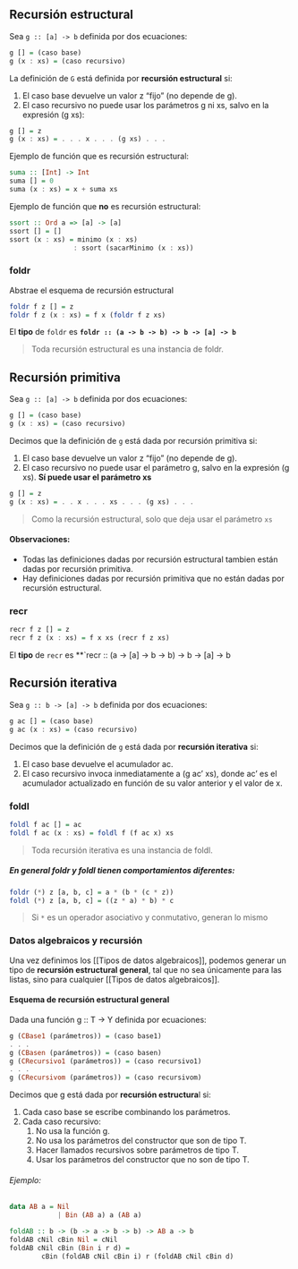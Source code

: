 ## Recursión estructural
Sea `g :: [a] -> b` definida por dos ecuaciones:

```haskell
g [] = (caso base)
g (x : xs) = (caso recursivo)
```

La definición de `G` está definida por **recursión estructural** si:
1. El caso base devuelve un valor z “fijo” (no depende de g).
2. El caso recursivo no puede usar los parámetros g ni xs, salvo en la expresión (g xs):

```haskell
g [] = z
g (x : xs) = . . . x . . . (g xs) . . .
```

Ejemplo de función que es recursión estructural:

```haskell
suma :: [Int] -> Int
suma [] = 0
suma (x : xs) = x + suma xs
```

Ejemplo de función que **no** es recursión estructural:
```haskell
ssort :: Ord a => [a] -> [a]
ssort [] = []
ssort (x : xs) = minimo (x : xs)
				: ssort (sacarMinimo (x : xs))
```

### foldr

Abstrae el esquema de recursión estructural

```haskell
foldr f z [] = z
foldr f z (x : xs) = f x (foldr f z xs)
```

El **tipo** de `foldr` es **`foldr :: (a -> b -> b) -> b -> [a] -> b`**

> Toda recursión estructural es una instancia de foldr.
## Recursión primitiva

Sea `g :: [a] -> b` definida por dos ecuaciones:

```haskell
g [] = (caso base)
g (x : xs) = (caso recursivo)
```

Decimos que la definición de `g` está dada por recursión primitiva si:
1. El caso base devuelve un valor z “fijo” (no depende de g).
2. El caso recursivo no puede usar el parámetro g, salvo en la expresión (g xs).
   **Sí puede usar el parámetro xs**

```haskell
g [] = z
g (x : xs) = . . x . . . xs . . . (g xs) . . .
```

> Como la recursión estructural, solo que deja usar el parámetro `xs`


#### Observaciones:
+ Todas las definiciones dadas por recursión estructural tambien están dadas por recursión primitiva.
+ Hay definiciones dadas por recursión primitiva que no están dadas por recursión estructural.

### recr

```haskell
recr f z [] = z
recr f z (x : xs) = f x xs (recr f z xs)
```

El **tipo** de `recr` es **`recr :: (a -> [a] -> b -> b) -> b -> [a] -> b

## Recursión iterativa

Sea `g :: b -> [a] -> b` definida por dos ecuaciones:

```haskell
g ac [] = (caso base)
g ac (x : xs) = (caso recursivo)
```


Decimos que la definición de `g` está dada por **recursión iterativa** si:
1. El caso base devuelve el acumulador ac.
2. El caso recursivo invoca inmediatamente a (g ac’ xs), donde ac’ es el acumulador actualizado en función de su valor anterior y el valor de x.
### foldl

```haskell
foldl f ac [] = ac
foldl f ac (x : xs) = foldl f (f ac x) xs
```

> Toda recursión iterativa es una instancia de foldl.


##### **En general foldr y foldl tienen comportamientos diferentes:**

```haskell
foldr (*) z [a, b, c] = a * (b * (c * z))
foldl (*) z [a, b, c] = ((z * a) * b) * c
```

> Si `*` es un operador asociativo y conmutativo, generan lo mismo


### Datos algebraicos y recursión

Una vez definimos los [[Tipos de datos algebraicos]], podemos generar un tipo de **recursión estructural general**, tal que no sea únicamente para las listas, sino para cualquier  [[Tipos de datos algebraicos]].

#### Esquema de recursión estructural general

Dada una función g :: T -> Y definida por ecuaciones:

```haskell
g (CBase1 (parámetros)) = (caso base1)
. . .
g (CBasen (parámetros)) = (caso basen)
g (CRecursivo1 (parámetros)) = (caso recursivo1)
. . .
g (CRecursivom (parámetros)) = (caso recursivom)
```

Decimos que g está dada por **recursión estructura**l si:
1. Cada caso base se escribe combinando los parámetros.
2. Cada caso recursivo:
	1. No usa la función g.
	2. No usa los parámetros del constructor que son de tipo T.
	3. Hacer llamados recursivos sobre parámetros de tipo T.
	4. Usar los parámetros del constructor que no son de tipo T.

###### Ejemplo:
```haskell
data AB a = Nil
			| Bin (AB a) a (AB a)
```

```haskell
foldAB :: b -> (b -> a -> b -> b) -> AB a -> b
foldAB cNil cBin Nil = cNil
foldAB cNil cBin (Bin i r d) =
		cBin (foldAB cNil cBin i) r (foldAB cNil cBin d)
```